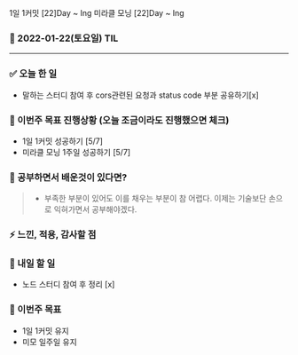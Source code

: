 1일 1커밋 [22]Day ~ Ing
미라클 모닝 [22]Day ~ Ing

### 📆 2022-01-22(토요일) TIL

---

### ✅ 오늘 한 일

- 말하는 스터디 참여 후 cors관련된 요청과 status code 부분 공유하기[x]

### 🐎 이번주 목표 진행상황 (오늘 조금이라도 진행했으면 체크)

- 1일 1커밋 성공하기 [5/7]
- 미라클 모닝 1주일 성공하기 [5/7]

### 🤔 공부하면서 배운것이 있다면?

> - 부족한 부분이 있어도 이를 채우는 부분이 참 어렵다. 이제는 기술보단 손으로 익혀가면서 공부해야겠다.

### ⚡ 느낀, 적용, 감사할 점

### 🚀 내일 할 일

- 노드 스터디 참여 후 정리 [x]

### 🎯 이번주 목표

- 1일 1커밋 유지
- 미모 일주일 유지
